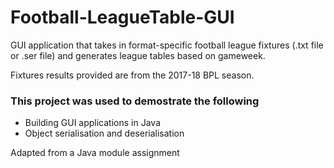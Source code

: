 # Football-LeagueTable-GUI
GUI application that takes in format-specific football league fixtures (.txt file or .ser file) and generates league tables based on gameweek.

Fixtures results provided are from the 2017-18 BPL season.

### This  project was used to demostrate the following
  * Building GUI applications in Java
  * Object serialisation and deserialisation

Adapted from a Java module assignment